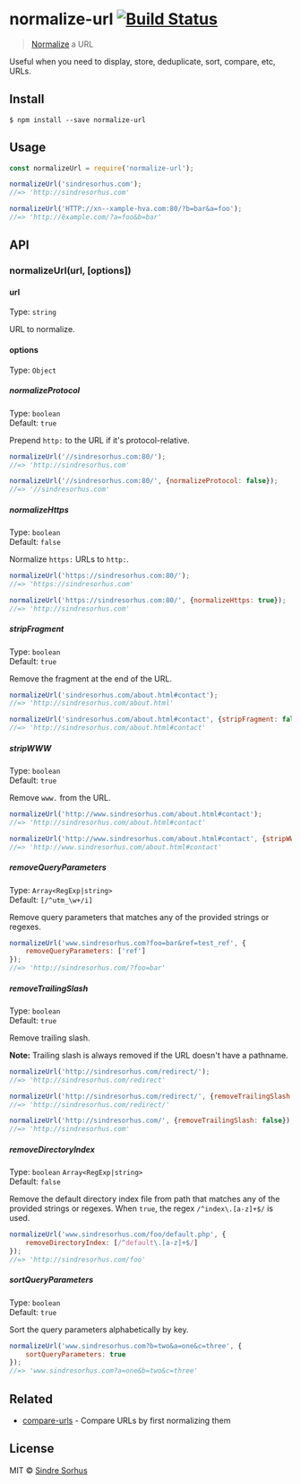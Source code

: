 # normalize-url [![Build Status](https://travis-ci.org/sindresorhus/normalize-url.svg?branch=master)](https://travis-ci.org/sindresorhus/normalize-url)

> [Normalize](http://en.wikipedia.org/wiki/URL_normalization) a URL

Useful when you need to display, store, deduplicate, sort, compare, etc, URLs.


## Install

```
$ npm install --save normalize-url
```


## Usage

```js
const normalizeUrl = require('normalize-url');

normalizeUrl('sindresorhus.com');
//=> 'http://sindresorhus.com'

normalizeUrl('HTTP://xn--xample-hva.com:80/?b=bar&a=foo');
//=> 'http://êxample.com/?a=foo&b=bar'
```


## API

### normalizeUrl(url, [options])

#### url

Type: `string`

URL to normalize.

#### options

Type: `Object`

##### normalizeProtocol

Type: `boolean`<br>
Default: `true`

Prepend `http:` to the URL if it's protocol-relative.

```js
normalizeUrl('//sindresorhus.com:80/');
//=> 'http://sindresorhus.com'

normalizeUrl('//sindresorhus.com:80/', {normalizeProtocol: false});
//=> '//sindresorhus.com'
```

##### normalizeHttps

Type: `boolean`<br>
Default: `false`

Normalize `https:` URLs to `http:`.

```js
normalizeUrl('https://sindresorhus.com:80/');
//=> 'https://sindresorhus.com'

normalizeUrl('https://sindresorhus.com:80/', {normalizeHttps: true});
//=> 'http://sindresorhus.com'
```

##### stripFragment

Type: `boolean`<br>
Default: `true`

Remove the fragment at the end of the URL.

```js
normalizeUrl('sindresorhus.com/about.html#contact');
//=> 'http://sindresorhus.com/about.html'

normalizeUrl('sindresorhus.com/about.html#contact', {stripFragment: false});
//=> 'http://sindresorhus.com/about.html#contact'
```

##### stripWWW

Type: `boolean`<br>
Default: `true`

Remove `www.` from the URL.

```js
normalizeUrl('http://www.sindresorhus.com/about.html#contact');
//=> 'http://sindresorhus.com/about.html#contact'

normalizeUrl('http://www.sindresorhus.com/about.html#contact', {stripWWW: false});
//=> 'http://www.sindresorhus.com/about.html#contact'
```

##### removeQueryParameters

Type: `Array<RegExp|string>`<br>
Default: `[/^utm_\w+/i]`

Remove query parameters that matches any of the provided strings or regexes.

```js
normalizeUrl('www.sindresorhus.com?foo=bar&ref=test_ref', {
	removeQueryParameters: ['ref']
});
//=> 'http://sindresorhus.com/?foo=bar'
```

##### removeTrailingSlash

Type: `boolean`<br>
Default: `true`

Remove trailing slash.

**Note:** Trailing slash is always removed if the URL doesn't have a pathname.

```js
normalizeUrl('http://sindresorhus.com/redirect/');
//=> 'http://sindresorhus.com/redirect'

normalizeUrl('http://sindresorhus.com/redirect/', {removeTrailingSlash: false});
//=> 'http://sindresorhus.com/redirect/'

normalizeUrl('http://sindresorhus.com/', {removeTrailingSlash: false});
//=> 'http://sindresorhus.com'
```

##### removeDirectoryIndex

Type: `boolean` `Array<RegExp|string>`<br>
Default: `false`

Remove the default directory index file from path that matches any of the provided strings or regexes. When `true`, the regex `/^index\.[a-z]+$/` is used.

```js
normalizeUrl('www.sindresorhus.com/foo/default.php', {
	removeDirectoryIndex: [/^default\.[a-z]+$/]
});
//=> 'http://sindresorhus.com/foo'
```

##### sortQueryParameters

Type: `boolean`<br>
Default: `true`

Sort the query parameters alphabetically by key.

```js
normalizeUrl('www.sindresorhus.com?b=two&a=one&c=three', {
	sortQueryParameters: true
});
//=> 'www.sindresorhus.com?a=one&b=two&c=three'
```

## Related

- [compare-urls](https://github.com/sindresorhus/compare-urls) - Compare URLs by first normalizing them


## License

MIT © [Sindre Sorhus](https://sindresorhus.com)
